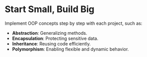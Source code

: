 # Start Small, Build Big  
Implement OOP concepts step by step with each project, such as:  

- **Abstraction**: Generalizing methods.  
- **Encapsulation**: Protecting sensitive data.  
- **Inheritance**: Reusing code efficiently.  
- **Polymorphism**: Enabling flexible and dynamic behavior.  
